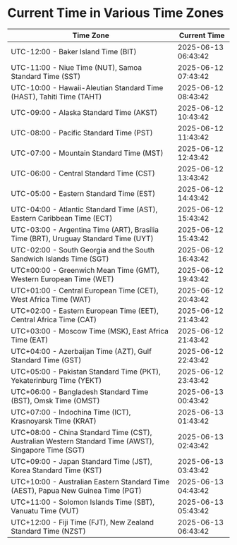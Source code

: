 # Current Time in Various Time Zones

| Time Zone | Current Time |
|-----------|--------------|
| UTC-12:00 - Baker Island Time (BIT) | 2025-06-13 06:43:42 |
| UTC-11:00 - Niue Time (NUT), Samoa Standard Time (SST) | 2025-06-12 07:43:42 |
| UTC-10:00 - Hawaii-Aleutian Standard Time (HAST), Tahiti Time (TAHT) | 2025-06-12 08:43:42 |
| UTC-09:00 - Alaska Standard Time (AKST) | 2025-06-12 10:43:42 |
| UTC-08:00 - Pacific Standard Time (PST) | 2025-06-12 11:43:42 |
| UTC-07:00 - Mountain Standard Time (MST) | 2025-06-12 12:43:42 |
| UTC-06:00 - Central Standard Time (CST) | 2025-06-12 13:43:42 |
| UTC-05:00 - Eastern Standard Time (EST) | 2025-06-12 14:43:42 |
| UTC-04:00 - Atlantic Standard Time (AST), Eastern Caribbean Time (ECT) | 2025-06-12 15:43:42 |
| UTC-03:00 - Argentina Time (ART), Brasília Time (BRT), Uruguay Standard Time (UYT) | 2025-06-12 15:43:42 |
| UTC-02:00 - South Georgia and the South Sandwich Islands Time (SGT) | 2025-06-12 16:43:42 |
| UTC±00:00 - Greenwich Mean Time (GMT), Western European Time (WET) | 2025-06-12 19:43:42 |
| UTC+01:00 - Central European Time (CET), West Africa Time (WAT) | 2025-06-12 20:43:42 |
| UTC+02:00 - Eastern European Time (EET), Central Africa Time (CAT) | 2025-06-12 21:43:42 |
| UTC+03:00 - Moscow Time (MSK), East Africa Time (EAT) | 2025-06-12 21:43:42 |
| UTC+04:00 - Azerbaijan Time (AZT), Gulf Standard Time (GST) | 2025-06-12 22:43:42 |
| UTC+05:00 - Pakistan Standard Time (PKT), Yekaterinburg Time (YEKT) | 2025-06-12 23:43:42 |
| UTC+06:00 - Bangladesh Standard Time (BST), Omsk Time (OMST) | 2025-06-13 00:43:42 |
| UTC+07:00 - Indochina Time (ICT), Krasnoyarsk Time (KRAT) | 2025-06-13 01:43:42 |
| UTC+08:00 - China Standard Time (CST), Australian Western Standard Time (AWST), Singapore Time (SGT) | 2025-06-13 02:43:42 |
| UTC+09:00 - Japan Standard Time (JST), Korea Standard Time (KST) | 2025-06-13 03:43:42 |
| UTC+10:00 - Australian Eastern Standard Time (AEST), Papua New Guinea Time (PGT) | 2025-06-13 04:43:42 |
| UTC+11:00 - Solomon Islands Time (SBT), Vanuatu Time (VUT) | 2025-06-13 05:43:42 |
| UTC+12:00 - Fiji Time (FJT), New Zealand Standard Time (NZST) | 2025-06-13 06:43:42 |
